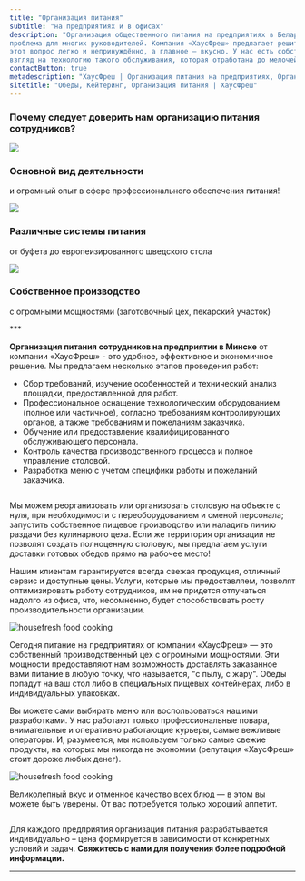 ```yaml
---
title: "Организация питания"
subtitle: "на предприятиях и в офисах"
description: "Организация общественного питания на предприятиях в Беларуси — настоящая 
проблема для многих руководителей. Компания «ХаусФреш» предлагает решить 
этот вопрос легко и непринуждённо, а главное — вкусно. У нас есть собственный 
взгляд на технологию такого обслуживания, которая отработана до мелочей."
contactButton: true
metadescription: "ХаусФреш | Организация питания на предприятиях, Организация питания на выездных мероприятиях, Доставка обедов в офис, Обеденное меню на каждый день Минск Беларусь"
sitetitle: "Обеды, Кейтеринг, Организация питания | ХаусФреш"
---
```

<div class="row">
	<h3 class="">Почему следует доверить нам организацию питания сотрудников?</h3>
</div>
<section class="bg-bread">
	<div class="row">
		<div class="container">
			<div class="col-lg-4 col-md-4 text-center">
				<div class="service-box">
					<img src="/icons/tick-inside-circle.svg"/>
					<h3 class="text-primary">Основной вид деятельности</h3>
					<p class="text-muted">и огромный опыт в сфере профессионального обеспечения питания!</p>
				</div>
			</div>
			<div class="col-lg-4 col-md-4 text-center">
				<div class="service-box">
					<img src="/icons/plate-fork-and-knife.svg"/>
					<h3 class="text-primary">Различные системы питания</h3>
					<p class="text-muted">от буфета до европеизированного шведского стола</p>
				</div>
			</div>
			<div class="col-lg-4 col-md-4 text-center">
				<div class="service-box">
					<img src="/icons/chef.svg"/>
					<h3 class="text-primary">Собственное производство</h3>
					<p class="text-muted">с огромными мощностями (заготовочный цех, пекарский участок)</p>
				</div>
			</div>
		</div>
	</div>
</section>
***
<section>
	<div class="row">
		<div class="col-lg-10 col-lg-offset-1 text-center">
			<p class="text-muted">
			<strong>Организация питания сотрудников на предприятии в Минске</strong> от компании 
			«ХаусФреш» - это удобное, эффективное и экономичное решение. Мы предлагаем несколько этапов проведения работ:
			</p>
			<ul class="text-muted">
				<li>Сбор требований, изучение особенностей и технический анализ площадки, предоставленной для работ.</li>
				<li>Профессиональное оснащение технологическим оборудованием (полное или частичное), согласно требованиям контролирующих органов, а также требованиям и пожеланиям заказчика.</li>
				<li>Обучение или предоставление квалифицированного обслуживающего персонала.</li>
				<li>Контроль качества производственного процесса и полное управление столовой.</li>
				<li>Разработка меню с учетом специфики работы и пожеланий заказчика.</li>
			</ul>
		</div>
	</div>
</section>

<section class="bg-bread">
	<div class="row">
		<div class="container">
			<img src="/img/before-product-description-img.svg" class="img-responsive img-centered" alt="">
			<p>
			Мы можем реорганизовать или организовать столовую на объекте с нуля, при необходимости с переоборудованием и 
			сменой персонала; запустить собственное пищевое производство или наладить линию раздачи без 
			кулинарного цеха. Если же территория организации не позволят создать полноценную столовую, 
			мы предлагаем услуги доставки готовых обедов прямо на рабочее место! 
			</p>
			<p>
			Нашим клиентам гарантируется 
			всегда свежая продукция, отличный сервис и доступные цены. Услуги, которые мы 
			предоставляем, позволят оптимизировать работу сотрудников, им не придется 
			отлучаться надолго из офиса, что, несомненно, будет способствовать росту 
			производительности организации. 
			</p>
			<img src="/img/after-product-description-img.svg" class="img-responsive img-centered" alt="">
		</div>
	</div>
</section>

<section>
	<div class="row">
		<div class="col-lg-10 col-lg-offset-1 text-center">
			<div class="row">
				<div class="img-in-text col-xs-12 col-sm-4 col-md-5 col-lg-5">
					<img src="/img/catalog/canteen/production-tile-old.jpg" class="img-responsive" alt="housefresh food cooking">
				</div>
				<div class="col-xs-12 col-sm-8 col-md-7 col-lg-7">
					<p class="text-muted">
					Сегодня питание на предприятиях от компании «ХаусФреш» — это собственный 
					производственный цех с огромными мощностями. Эти мощности предоставляют нам 
					возможность доставлять заказанное вами питание в любую точку, что называется, "с пылу, 
					с жару". Обеды попадут на ваш стол либо в специальных пищевых контейнерах, 
					либо в индивидуальных упаковках.
					</p>
				</div>
			</div>
			<div class="row">
				<div class="col-xs-12 col-sm-8 col-md-7 col-lg-7">
					<p class="text-muted">
					Вы можете сами выбирать меню или воспользоваться нашими разработками. У нас работают
					только профессиональные повара, внимательные и оперативно работающие курьеры, самые вежливые операторы. 
					И, разумеется, мы используем только самые свежие продукты, на которых мы никогда не экономим 
					(репутация «ХаусФреш» стоит дороже любых денег).
					</p>
				</div>
				<div class="img-in-text col-xs-12 col-sm-4 col-md-5 col-lg-5">
					<img src="/img/catalog/canteen/food-plate.jpg" class="img-responsive" alt="housefresh food cooking">
				</div>
			</div>
			<p class="text-muted">
			Великолепный вкус и отменное качество всех блюд — в этом вы можете быть уверены. 
			От вас потребуется только хороший аппетит.
			</p> 
			<img src="/img/after-product-description-img.svg" class="img-responsive img-centered" alt="">	
			<p>
			Для каждого предприятия организация питания разрабатывается индивидуально – 
			цена формируется в зависимости от конкретных условий и задач. 
			<strong>Свяжитесь с нами для получения более подробной информации.</strong>
			</p>
		</div>
	</div>
</section>
	
***